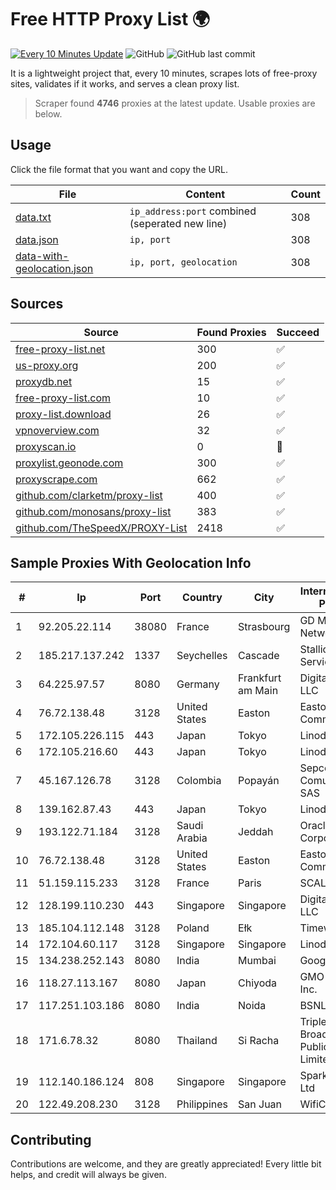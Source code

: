 
# Free HTTP Proxy List 🌍

[![Every 10 Minutes Update](https://github.com/mertguvencli/http-proxy-list/actions/workflows/main.yml/badge.svg?branch=main)](https://github.com/mertguvencli/http-proxy-list/actions/workflows/main.yml)
![GitHub](https://img.shields.io/github/license/mertguvencli/http-proxy-list)
![GitHub last commit](https://img.shields.io/github/last-commit/mertguvencli/http-proxy-list)

It is a lightweight project that, every 10 minutes, scrapes lots of free-proxy sites, validates if it works, and serves a clean proxy list.


> Scraper found **4746** proxies at the latest update. Usable proxies are below.

## Usage

Click the file format that you want and copy the URL.


|File|Content|Count|
|----|-------|-----|
|[data.txt](https://raw.githubusercontent.com/mertguvencli/http-proxy-list/main/proxy-list/data.txt)|`ip_address:port` combined (seperated new line)|308|
|[data.json](https://raw.githubusercontent.com/mertguvencli/http-proxy-list/main/proxy-list/data.json)|`ip, port`|308|
|[data-with-geolocation.json](https://raw.githubusercontent.com/mertguvencli/http-proxy-list/main/proxy-list/data-with-geolocation.json)|`ip, port, geolocation`|308|

## Sources

|Source|Found Proxies|Succeed|
|------|-------------|-------|
|[free-proxy-list.net](https://free-proxy-list.net)|300|✅|
|[us-proxy.org](https://www.us-proxy.org)|200|✅|
|[proxydb.net](http://proxydb.net)|15|✅|
|[free-proxy-list.com](https://free-proxy-list.com/?page=&port=&type%5B%5D=http&type%5B%5D=https&up_time=0&search=Search)|10|✅|
|[proxy-list.download](https://www.proxy-list.download/HTTP)|26|✅|
|[vpnoverview.com](https://vpnoverview.com/privacy/anonymous-browsing/free-proxy-servers)|32|✅|
|[proxyscan.io](https://www.proxyscan.io)|0|🚫|
|[proxylist.geonode.com](https://proxylist.geonode.com/api/proxy-list?limit=300&page=1&sort_by=lastChecked&sort_type=desc&protocols=http,https)|300|✅|
|[proxyscrape.com](https://api.proxyscrape.com/v2/?request=displayproxies&protocol=http&timeout=10000&country=all&ssl=all&anonymity=all)|662|✅|
|[github.com/clarketm/proxy-list](https://raw.githubusercontent.com/clarketm/proxy-list/master/proxy-list-raw.txt)|400|✅|
|[github.com/monosans/proxy-list](https://raw.githubusercontent.com/monosans/proxy-list/main/proxies/http.txt)|383|✅|
|[github.com/TheSpeedX/PROXY-List](https://raw.githubusercontent.com/TheSpeedX/PROXY-List/master/http.txt)|2418|✅|


## Sample Proxies With Geolocation Info

|#|Ip|Port|Country|City|Internet Service Provider|
|-|--|----|-------|----|-------------------------|
|1|92.205.22.114|38080|France|Strasbourg|GD MASS Network|
|2|185.217.137.242|1337|Seychelles|Cascade|Stallion Network Services Limited|
|3|64.225.97.57|8080|Germany|Frankfurt am Main|DigitalOcean, LLC|
|4|76.72.138.48|3128|United States|Easton|Easton Utilities Commission|
|5|172.105.226.115|443|Japan|Tokyo|Linode, LLC|
|6|172.105.216.60|443|Japan|Tokyo|Linode, LLC|
|7|45.167.126.78|3128|Colombia|Popayán|Sepcom Comunicaciones SAS|
|8|139.162.87.43|443|Japan|Tokyo|Linode, LLC|
|9|193.122.71.184|3128|Saudi Arabia|Jeddah|Oracle Corporation|
|10|76.72.138.48|3128|United States|Easton|Easton Utilities Commission|
|11|51.159.115.233|3128|France|Paris|SCALEWAY|
|12|128.199.110.230|443|Singapore|Singapore|DigitalOcean, LLC|
|13|185.104.112.148|3128|Poland|Ełk|Timeweb-Artnet|
|14|172.104.60.117|3128|Singapore|Singapore|Linode, LLC|
|15|134.238.252.143|8080|India|Mumbai|Google LLC|
|16|118.27.113.167|8080|Japan|Chiyoda|GMO Internet, Inc.|
|17|117.251.103.186|8080|India|Noida|BSNL Internet|
|18|171.6.78.32|8080|Thailand|Si Racha|Triple T Broadband Public Company Limited|
|19|112.140.186.124|808|Singapore|Singapore|Sparkstation Pte Ltd|
|20|122.49.208.230|3128|Philippines|San Juan|WifiCity, Inc|



## Contributing

Contributions are welcome, and they are greatly appreciated! Every
little bit helps, and credit will always be given.

